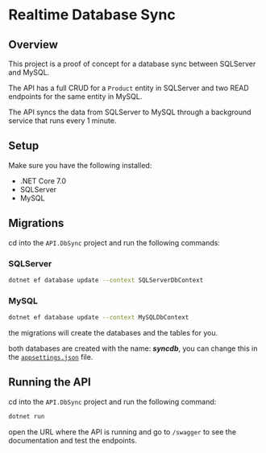 # Realtime Database Sync

## Overview

This project is a proof of concept for a database sync between SQLServer and MySQL.

The API has a full CRUD for a `Product` entity in SQLServer
and two READ endpoints for the same entity in MySQL.

The API syncs the data from SQLServer to MySQL through a background service that runs every 1 minute.

## Setup

Make sure you have the following installed:

- .NET Core 7.0
- SQLServer
- MySQL

## Migrations

cd into the `API.DbSync` project and run the following commands:

### SQLServer

```bash
dotnet ef database update --context SQLServerDbContext
```

### MySQL

```bash
dotnet ef database update --context MySQLDbContext
```

the migrations will create the databases and the tables for you.

both databases are created with the name: ***syncdb***,
you can change this in the [`appsettings.json`](./src/API.DbSync/appsettings.json) file.

## Running the API

cd into the `API.DbSync` project and run the following command:

```bash
dotnet run
```

open the URL where the API is running and go to `/swagger` to see the documentation and test the endpoints.

